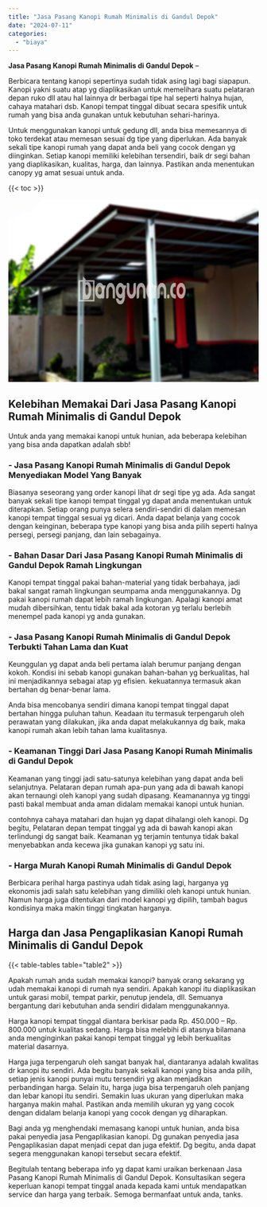 ```yaml
---
title: "Jasa Pasang Kanopi Rumah Minimalis di Gandul Depok"
date: "2024-07-11"
categories: 
  - "biaya"
---
```


**Jasa Pasang Kanopi Rumah Minimalis di Gandul Depok** –

Berbicara tentang kanopi sepertinya sudah tidak asing lagi bagi siapapun. Kanopi yakni suatu atap yg diaplikasikan untuk memelihara suatu pelataran depan ruko dll atau hal lainnya dr berbagai tipe hal seperti halnya hujan, cahaya matahari dsb. Kanopi tempat tinggal dibuat secara spesifik untuk rumah yang bisa anda gunakan untuk kebutuhan sehari-harinya.

Untuk menggunakan kanopi untuk gedung dll, anda bisa memesannya di toko terdekat atau memesan sesuai dg tipe yang diperlukan. Ada banyak sekali tipe kanopi rumah yang dapat anda beli yang cocok dengan yg diinginkan. Setiap kanopi memiliki kelebihan tersendiri, baik dr segi bahan yang diaplikasikan, kualitas, harga, dan lainnya. Pastikan anda menentukan canopy yg amat sesuai untuk anda.

{{< toc >}}

![Jasa Pasang Kanopi Rumah Minimalis di Gandul Depok](/images/harga-kanopi-minimalis-51.png)

## Kelebihan Memakai Dari Jasa Pasang Kanopi Rumah Minimalis di Gandul Depok

Untuk anda yang memakai kanopi untuk hunian, ada beberapa kelebihan yang bisa anda dapatkan adalah sbb!

### \- Jasa Pasang Kanopi Rumah Minimalis di Gandul Depok Menyediakan Model Yang Banyak

Biasanya seseorang yang order kanopi lihat dr segi tipe yg ada. Ada sangat banyak sekali tipe kanopi tempat tinggal yg dapat anda menentukan untuk diterapkan. Setiap orang punya selera sendiri-sendiri di dalam memesan kanopi tempat tinggal sesuai yg dicari. Anda dapat belanja yang cocok dengan keinginan, beberapa type kanopi yang bisa anda pilih seperti halnya persegi, persegi panjang, dan lain sebagainya.

### \- Bahan Dasar Dari Jasa Pasang Kanopi Rumah Minimalis di Gandul Depok Ramah Lingkungan

Kanopi tempat tinggal pakai bahan-material yang tidak berbahaya, jadi bakal sangat ramah lingkungan seumpama anda menggunakannya. Dg pakai kanopi rumah dapat lebih ramah lingkungan. Apalagi kanopi amat mudah dibersihkan, tentu tidak bakal ada kotoran yg terlalu berlebih menempel pada kanopi yg anda gunakan.

### \- Jasa Pasang Kanopi Rumah Minimalis di Gandul Depok Terbukti Tahan Lama dan Kuat

Keunggulan yg dapat anda beli pertama ialah berumur panjang dengan kokoh. Kondisi ini sebab kanopi gunakan bahan-bahan yg berkualitas, hal ini menjadikannya sebagai atap yg efisien. kekuatannya termasuk akan bertahan dg benar-benar lama.

Anda bisa mencobanya sendiri dimana kanopi tempat tinggal dapat bertahan hingga puluhan tahun. Keadaan itu termasuk terpengaruh oleh perawatan yang dilakukan, jika anda dapat melakukannya dg baik, maka kanopi rumah akan lebih tahan lama kualitasnya.

### \- Keamanan Tinggi Dari Jasa Pasang Kanopi Rumah Minimalis di Gandul Depok

Keamanan yang tinggi jadi satu-satunya kelebihan yang dapat anda beli selanjutnya. Pelataran depan rumah apa-pun yang ada di bawah kanopi akan ternaungi oleh kanopi yang sudah dipasang. Keamanannya yg tinggi pasti bakal membuat anda aman didalam memakai kanopi untuk hunian.

contohnya cahaya matahari dan hujan yg dapat dihalangi oleh kanopi. Dg begitu, Pelataran depan tempat tinggal yg ada di bawah kanopi akan terlindungi dg sangat baik. Keamanan yg terjamin tentunya tidak bakal menyebabkan anda kecewa jika gunakan kanopi yg satu ini.

### \- Harga Murah Kanopi Rumah Minimalis di Gandul Depok

Berbicara perihal harga pastinya udah tidak asing lagi, harganya yg ekonomis jadi salah satu kelebihan yang dimiliki oleh kanopi untuk hunian. Namun harga juga ditentukan dari model kanopi yg dipilih, tambah bagus kondisinya maka makin tinggi tingkatan harganya.

## Harga dan Jasa Pengaplikasian Kanopi Rumah Minimalis di Gandul Depok

{{< table-tables table="table2" >}}

Apakah rumah anda sudah memakai kanopi? banyak orang sekarang yg udah memakai kanopi di rumah nya sendiri. Apakah kanopi itu diaplikasikan untuk garasi mobil, tempat parkir, penutup jendela, dll. Semuanya bergantung dari kebutuhan anda sendiri didalam menggunakannya.

Harga kanopi tempat tinggal diantara berkisar pada Rp. 450.000 – Rp. 800.000 untuk kualitas sedang. Harga bisa melebihi di atasnya bilamana anda menginginkan pakai kanopi tempat tinggal yg lebih berkualitas material dasarnya.

Harga juga terpengaruh oleh sangat banyak hal, diantaranya adalah kwalitas dr kanopi itu sendiri. Ada begitu banyak sekali kanopi yang bisa anda pilih, setiap jenis kanopi punyai mutu tersendiri yg akan menjadikan perbandingan harga. Selain itu, harga juga bisa terpengaruh oleh panjang dan lebar kanopi itu sendiri. Semakin luas ukuran yang diperlukan maka harganya makin mahal. Pastikan anda memilih ukuran yg yang cocok dengan didalam belanja kanopi yang cocok dengan yg diharapkan.

Bagi anda yg menghendaki memasang kanopi untuk hunian, anda bisa pakai penyedia jasa Pengaplikasian kanopi. Dg gunakan penyedia jasa Pengaplikasian dapat menjadi cepat dan juga efektif. Dg begitu, anda dapat segera menggunakan kanopi tersebut secara efektif.

Begitulah tentang beberapa info yg dapat kami uraikan berkenaan Jasa Pasang Kanopi Rumah Minimalis di Gandul Depok. Konsultasikan segera keperluan kanopi tempat tinggal anada kepada kami untuk mendapatkan service dan harga yang terbaik. Semoga bermanfaat untuk anda, tanks.
